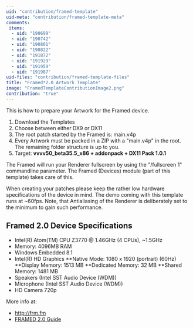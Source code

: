 ```yaml
---
uid: "contribution/framed-template"
uid-meta: "contribution/framed-template-meta"
comments: 
 items: 
  - uid: "190699"
  - uid: "190742"
  - uid: "190801"
  - uid: "190822"
  - uid: "191872"
  - uid: "191929"
  - uid: "191959"
  - uid: "191987"
uid-files: "contribution/framed-template-files"
title: "Framed*2.0 Artwork Template"
image: "FramedTemplateContributionImage2.png"
contribution: "true"
---
```


This is how to prepare your Artwork for the Framed device.

1) Download the Templates
2) Choose between either DX9 or DX11
3) The root patch started by the Framed is: main.v4p
4) Every Artwork must be packed in a ZIP with a "main.v4p" in the root. The remaining folder structure is up to you.
5) Target: **vvvv50_beta35.5_x86 + addonpack + DX11 Pack 1.0.1**

The Framed will run your Renderer fullscreen by using the  "/fullscreen 1" commandline parameter. The Framed (Devices) module (part of this template) takes care of this.

When creating your patches please keep the rather low hardware specifications of the device in mind. The demo coming with this template runs at ~60fps. Note, that Antialiasing of the Renderer is deliberately set to the minimum to gain such performance.
 
## Framed 2.0 Device Specifications
* Intel(R) Atom(TM) CPU  Z3770  @ 1.46GHz (4 CPUs), ~1.5GHz
* Memory: 4096MB RAM
* Windows Embedded 8.1
* Intel(R) HD Graphics
**Native Mode: 1080 x 1920 (portrait) (60Hz)
**Display Memory: 1513 MB
**Dedicated Memory: 32 MB
**Shared Memory: 1481 MB
* Speakers (Intel SST Audio Device (WDM))
* Microphone (Intel SST Audio Device (WDM))
* HD Camera 720p

More info at: 
* http://frm.fm
* [FRAMED 2.0 Guide](https://github.com/frmfm/FRAMED-2.0-Guide)